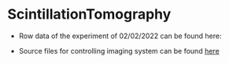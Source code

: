 # ScintillationTomography

* Row data of the experiment of 02/02/2022 can be found here: 

* Source files for controlling imaging system can be found [here](/src)

